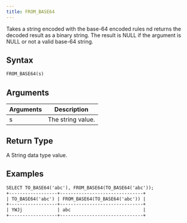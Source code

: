 ```yaml
---
title: FROM_BASE64
---
```


Takes a string encoded with the base-64 encoded rules nd returns the decoded result as a binary string.
The result is NULL if the argument is NULL or not a valid base-64 string.

## Syntax

```sql
FROM_BASE64(s)
```

## Arguments

| Arguments   | Description |
| ----------- | ----------- |
| s | The string value. |

## Return Type

A String data type value.

## Examples

```txt
SELECT TO_BASE64('abc'), FROM_BASE64(TO_BASE64('abc'));
+------------------+-------------------------------+
| TO_BASE64('abc') | FROM_BASE64(TO_BASE64('abc')) |
+------------------+-------------------------------+
| YWJj             | abc                           |
+------------------+-------------------------------+
```
